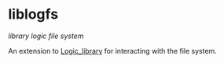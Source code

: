 # liblogfs

*library logic file system*

An extension to [Logic_library](https://github.com/RoboticsBrno/Logic_library) for interacting with the file system.